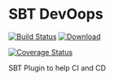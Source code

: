 # SBT DevOops

[![Build Status](https://semaphoreci.com/api/v1/kevin-lee/sbt-devoops-3/branches/master/badge.svg)](https://semaphoreci.com/kevin-lee/sbt-devoops-3)
[ ![Download](https://api.bintray.com/packages/kevinlee/sbt-plugins/sbt-devoops/images/download.svg) ](https://bintray.com/kevinlee/sbt-plugins/sbt-devoops/_latestVersion)

[![Coverage Status](https://coveralls.io/repos/github/Kevin-Lee/sbt-devoops/badge.svg?branch=master)](https://coveralls.io/github/Kevin-Lee/sbt-devoops?branch=master)

SBT Plugin to help CI and CD
